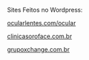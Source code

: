 Sites Feitos no Wordpress:

<a href="https://ocularlentes.com/ocular" target="_blank">ocularlentes.com/ocular</a>

<a href="https://clinicasoroface.com.br" target="_blank">clinicasoroface.com.br</a>

<a href="https://grupoxchange.com.br" target="_blank">grupoxchange.com.br</a>
